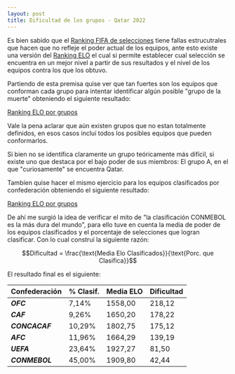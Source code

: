```yaml
---
layout: post
title: Dificultad de los grupos - Qatar 2022
---
```



Es bien sabido que el [Ranking FIFA de selecciones](https://www.fifa.com/es/fifa-world-ranking/men?dateId=id13603) tiene fallas estrucutrales que hacen que no refleje el poder actual de los equipos, ante esto existe una versión del [Ranking ELO](https://www.eloratings.net/) el cual si permite establecer cual selección se encuentra en un mejor nivel a partir de sus resultados y el nivel de los equipos contra los que los obtuvo.

Partiendo de esta premisa quise ver que tan fuertes son los equipos que conforman cada grupo para intentar identificar algún posible "grupo de la muerte" obteniendo el siguiente resultado:

[Ranking ELO por grupos](https://raw.githubusercontent.com/daniels13ca/daniels13ca.github.io/master/images/ELO_grupo.png)

Vale la pena aclarar que aún existen grupos que no estan totalmente definidos, en esos casos incluí todos los posibles equipos que pueden conformarlos.

Si bien no se identifica claramente un grupo teóricamente más difícil, si existe uno que destaca por el bajo poder de sus miembros: El grupo A, en el que "curiosamente" se encuentra Qatar.

Tambíen quise hacer el mismo ejercicio para los equipos clasificados por confederación obteniendo el siguiente resultado:

[Ranking ELO por grupos](https://raw.githubusercontent.com/daniels13ca/daniels13ca.github.io/master/images/ELO_confederacion.png)

De ahí me surgió la idea de verificar el mito de "la clasificación CONMEBOL es la más dura del mundo", para ello tuve en cuenta la media de poder de los equipos clasificados y el porcentaje de selecciones que logran clasificar. Con lo cual construí la siguiente razón:

$$Dificultad = \frac{\text{Media Elo Clasificados}}{\text{Porc. que Clasifica}}$$ 

El resultado final es el siguiente:

| **Confederación** |**% Clasif.** |**Media ELO**  |**Dificultad** |
|---------------|-----------|------------|------------|
|***OFC***            |7,14%     |1558,00    |218,12     |
|***CAF***            |9,26%     |1650,20    |178,22     |
|***CONCACAF***       |10,29%    |1802,75    |175,12     |
|***AFC***            |11,96%    |1664,29    |139,19     |
|***UEFA***           |23,64%    |1927,27    |81,50      |
|***CONMEBOL***       |45,00%    |1909,80    |42,44      |
